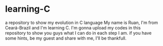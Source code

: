 # learning-C
a repository to show my evolution in C language
My name is Ruan, I'm from Ceará-Brazil and I'm learning C. I'm gonna upload my codes in this repository to show you guys what I can do in each step I am.
if you have some hints, be my guest and share with me, I'll be thankfull.
